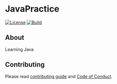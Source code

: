 # JavaPractice
[![License](https://img.shields.io/github/license/rmuraix/JavaPractice)](./LICENSE)
[![Build](https://github.com/rmuraix/JavaPractice/actions/workflows/build.yml/badge.svg)](https://github.com/rmuraix/JavaPractice/actions/workflows/build.yml)  
## About
Learning Java
## Contributing  
Please read [contributing guide](.github/CONTRIBUTING.md) and [Code of Conduct](https://github.com/rmuraix/.github/blob/main/.github/CODE_OF_CONDUCT.md).   
